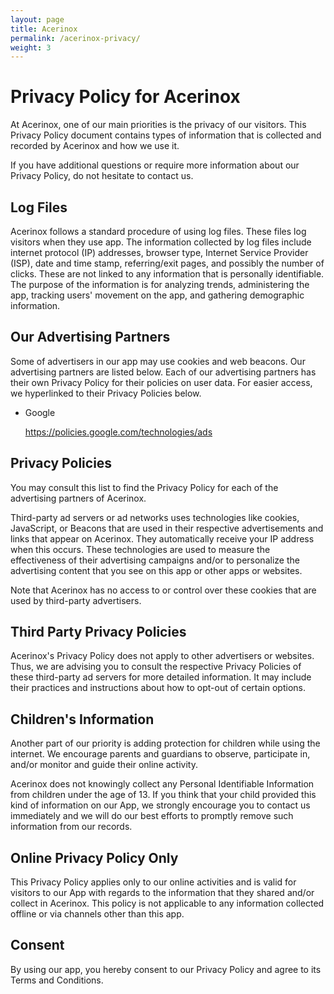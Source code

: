 ```yaml
---
layout: page
title: Acerinox
permalink: /acerinox-privacy/
weight: 3
---
```


<div class="h-100 d-flex align-items-center justify-content-center">
<div class="col-lg-10 mx-auto mt-5 markdown-body">
<h1 id="about-me"><strong>Privacy Policy for Acerinox</strong></h1>
<div id="container" class="my-2">
      <p>At Acerinox, one of our main priorities is the privacy of our visitors. This Privacy Policy document contains types of information that is collected and recorded by Acerinox and how we use it.</p>

<p>If you have additional questions or require more information about our Privacy Policy, do not hesitate to contact us.</p>

<h2>Log Files</h2>

<p>Acerinox follows a standard procedure of using log files. These files log visitors when they use app. The information collected by log files include internet protocol (IP) addresses, browser type, Internet Service Provider (ISP), date and time stamp, referring/exit pages, and possibly the number of clicks. These are not linked to any information that is personally identifiable. The purpose of the information is for analyzing trends, administering the app, tracking users' movement on the app, and gathering demographic information.</p>

<h2>Our Advertising Partners</h2>

<p>Some of advertisers in our app may use cookies and web beacons. Our advertising partners are listed below. Each of our advertising partners has their own Privacy Policy for their policies on user data. For easier access, we hyperlinked to their Privacy Policies below.</p>

<ul>
    <li>
        <p>Google</p>
        <p><a href="https://policies.google.com/technologies/ads">https://policies.google.com/technologies/ads</a></p>
    </li>
</ul>

<h2>Privacy Policies</h2>

<P>You may consult this list to find the Privacy Policy for each of the advertising partners of Acerinox.</p>

<p>Third-party ad servers or ad networks uses technologies like cookies, JavaScript, or Beacons that are used in their respective advertisements and links that appear on Acerinox. They automatically receive your IP address when this occurs. These technologies are used to measure the effectiveness of their advertising campaigns and/or to personalize the advertising content that you see on this app or other apps or websites.</p>

<p>Note that Acerinox has no access to or control over these cookies that are used by third-party advertisers.</p>

<h2>Third Party Privacy Policies</h2>

<p>Acerinox's Privacy Policy does not apply to other advertisers or websites. Thus, we are advising you to consult the respective Privacy Policies of these third-party ad servers for more detailed information. It may include their practices and instructions about how to opt-out of certain options.</p>

<h2>Children's Information</h2>

<p>Another part of our priority is adding protection for children while using the internet. We encourage parents and guardians to observe, participate in, and/or monitor and guide their online activity.</p>

<p>Acerinox does not knowingly collect any Personal Identifiable Information from children under the age of 13. If you think that your child provided this kind of information on our App, we strongly encourage you to contact us immediately and we will do our best efforts to promptly remove such information from our records.</p>

<h2>Online Privacy Policy Only</h2>

<p>This Privacy Policy applies only to our online activities and is valid for visitors to our App with regards to the information that they shared and/or collect in Acerinox. This policy is not applicable to any information collected offline or via channels other than this app.</p>

<h2>Consent</h2>

<p>By using our app, you hereby consent to our Privacy Policy and agree to its Terms and Conditions.</p>
</div>  
</div>
</div>